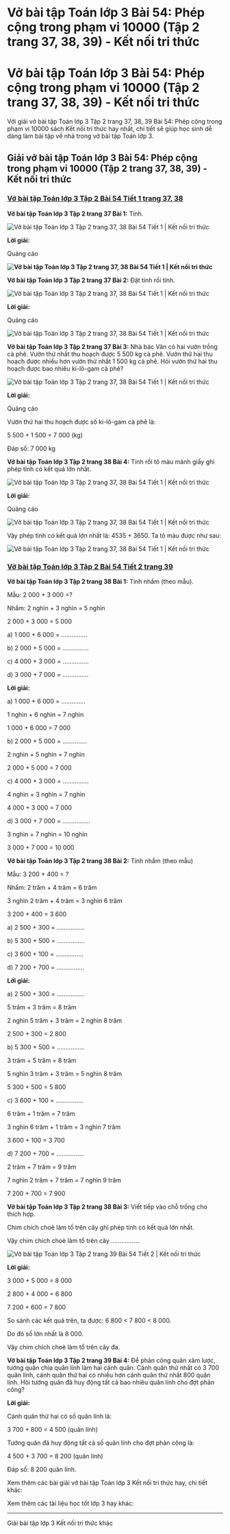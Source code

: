 # Vở bài tập Toán lớp 3 Bài 54: Phép cộng trong phạm vi 10000 (Tập 2 trang 37, 38, 39) - Kết nối tri thức

# Vở bài tập Toán lớp 3 Bài 54: Phép cộng trong phạm vi 10000 (Tập 2 trang 37, 38, 39) - Kết nối tri thức

Với giải vở bài tập Toán lớp 3 Tập 2 trang 37, 38, 39 Bài 54: Phép cộng trong phạm vi 10000 sách Kết nối tri thức hay nhất, chi tiết sẽ giúp học sinh dễ dàng làm bài tập về nhà trong vở bài tập Toán lớp 3.

## Giải vở bài tập Toán lớp 3 Bài 54: Phép cộng trong phạm vi 10000 (Tập 2 trang 37, 38, 39) - Kết nối tri thức

### [**Vở bài tập Toán lớp 3 Tập 2 Bài 54 Tiết 1 trang 37, 38**](https://vietjack.com/vbt-toan-3-kn/bai-54-tiet-1-trang-37-38-tap-2.jsp)

**Vở bài tập Toán lớp 3 Tập 2 trang 37 Bài 1:** Tính.

![Vở bài tập Toán lớp 3 Tập 2 trang 37, 38 Bài 54 Tiết 1 | Kết nối tri thức](https://vietjack.com/vbt-toan-3-kn/images/bai-54-tiet-1-trang-37-38-tap-2-153516.PNG)

**Lời giải:**

Quảng cáo

**![Vở bài tập Toán lớp 3 Tập 2 trang 37, 38 Bài 54 Tiết 1 | Kết nối tri thức](https://vietjack.com/vbt-toan-3-kn/images/bai-54-tiet-1-trang-37-38-tap-2-153517.PNG)**

**Vở bài tập Toán lớp 3 Tập 2 trang 37 Bài 2:** Đặt tính rồi tính.

![Vở bài tập Toán lớp 3 Tập 2 trang 37, 38 Bài 54 Tiết 1 | Kết nối tri thức](https://vietjack.com/vbt-toan-3-kn/images/bai-54-tiet-1-trang-37-38-tap-2-153519.PNG)

**Lời giải:**

Quảng cáo

![Vở bài tập Toán lớp 3 Tập 2 trang 37, 38 Bài 54 Tiết 1 | Kết nối tri thức](https://vietjack.com/vbt-toan-3-kn/images/bai-54-tiet-1-trang-37-38-tap-2-153518.PNG)

**Vở bài tập Toán lớp 3 Tập 2 trang 37 Bài 3:** Nhà bác Vân có hai vườn trồng cà phê. Vườn thứ nhất thu hoạch được 5 500 kg cà phê. Vườn thứ hai thu hoạch được nhiều hơn vườn thứ nhất 1 500 kg cà phê. Hỏi vườn thứ hai thu hoạch được bao nhiêu ki-lô-gam cà phê?

![Vở bài tập Toán lớp 3 Tập 2 trang 37, 38 Bài 54 Tiết 1 | Kết nối tri thức](https://vietjack.com/vbt-toan-3-kn/images/bai-54-tiet-1-trang-37-38-tap-2-153521.PNG)

**Lời giải:**

Quảng cáo

Vườn thứ hai thu hoạch được số ki-lô-gam cà phê là:

5 500 + 1 500 = 7 000 (kg)

Đáp số: 7 000 kg

**Vở bài tập Toán lớp 3 Tập 2 trang 38 Bài 4:** Tính rồi tô màu mảnh giấy ghi phép tính có kết quả lớn nhất.

![Vở bài tập Toán lớp 3 Tập 2 trang 37, 38 Bài 54 Tiết 1 | Kết nối tri thức](https://vietjack.com/vbt-toan-3-kn/images/bai-54-tiet-1-trang-37-38-tap-2-153522.PNG)

**Lời giải:**

Quảng cáo

![Vở bài tập Toán lớp 3 Tập 2 trang 37, 38 Bài 54 Tiết 1 | Kết nối tri thức](https://vietjack.com/vbt-toan-3-kn/images/bai-54-tiet-1-trang-37-38-tap-2-153523.PNG)

Vậy phép tính có kết quả lớn nhất là: 4535 + 3650. Ta tô màu được như sau:  


![Vở bài tập Toán lớp 3 Tập 2 trang 37, 38 Bài 54 Tiết 1 | Kết nối tri thức](https://vietjack.com/vbt-toan-3-kn/images/bai-54-tiet-1-trang-37-38-tap-2-153524.PNG)

### [**Vở bài tập Toán lớp 3 Tập 2 Bài 54 Tiết 2 trang 39**](https://vietjack.com/vbt-toan-3-kn/bai-54-tiet-2-trang-39-tap-2.jsp)

**Vở bài tập Toán lớp 3 Tập 2 trang 38 Bài 1:** Tính nhẩm (theo mẫu).

Mẫu: 2 000 + 3 000 =?

Nhẩm: 2 nghìn + 3 nghìn = 5 nghìn

2 000 + 3 000 = 5 000

a) 1 000 + 6 000 = ...............

b) 2 000 + 5 000 = ...............

c) 4 000 + 3 000 = ...............

d) 3 000 + 7 000 = ...............

**Lời giải:**

a) 1 000 + 6 000 = ..............

1 nghìn + 6 nghìn = 7 nghìn

1 000 + 6 000 = 7 000

b) 2 000 + 5 000 = ..............

2 nghìn + 5 nghìn = 7 nghìn

2 000 + 5 000 = 7 000

c) 4 000 + 3 000 = ...............

4 nghìn + 3 nghìn = 7 nghìn

4 000 + 3 000 = 7 000

d) 3 000 + 7 000 = ................

3 nghìn + 7 nghìn = 10 nghìn

3 000 + 7 000 = 10 000

**Vở bài tập Toán lớp 3 Tập 2 trang 38 Bài 2:** Tính nhẩm (theo mẫu)

Mẫu: 3 200 + 400 = ?

Nhẩm: 2 trăm + 4 trăm = 6 trăm

3 nghìn 2 trăm + 4 trăm = 3 nghìn 6 trăm

3 200 + 400 = 3 600

a) 2 500 + 300 = ................

b) 5 300 + 500 = ................

c) 3 600 + 100 = ................

d) 7 200 + 700 = ................

**Lời giải:**

a) 2 500 + 300 = ................

5 trăm + 3 trăm = 8 trăm

2 nghìn 5 trăm + 3 trăm = 2 nghìn 8 trăm

2 500 + 300 = 2 800

b) 5 300 + 500 = ................

3 trăm + 5 trăm = 8 trăm

5 nghìn 3 trăm + 3 trăm = 5 nghìn 8 trăm

5 300 + 500 = 5 800

c) 3 600 + 100 = ................

6 trăm + 1 trăm = 7 trăm

3 nghìn 6 trăm + 1 trăm = 3 nghìn 7 trăm

3 600 + 100 = 3 700

d) 7 200 + 700 = ................

2 trăm + 7 trăm = 9 trăm

7 nghìn 2 trăm + 7 trăm = 7 nghìn 9 trăm

7 200 + 700 = 7 900

**Vở bài tập Toán lớp 3 Tập 2 trang 38 Bài 3:** Viết tiếp vào chỗ trống cho thích hợp. 

Chim chích choè làm tổ trên cây ghi phép tính có kết quả lớn nhất. 

Vậy chim chích choè làm tổ trên cây .................

![Vở bài tập Toán lớp 3 Tập 2 trang 39 Bài 54 Tiết 2 | Kết nối tri thức](https://vietjack.com/vbt-toan-3-kn/images/bai-54-tiet-2-trang-39-tap-2-153525.PNG)

**Lời giải:**

3 000 + 5 000 = 8 000

2 800 + 4 000 = 6 800

7 200 + 600 = 7 800

So sánh các kết quả trên, ta được: 6 800 < 7 800 < 8 000.

Do đó số lớn nhất là 8 000.

Vậy chim chích choè làm tổ trên cây đa.

**Vở bài tập Toán lớp 3 Tập 2 trang 39 Bài 4:** Để phản công quân xâm lược, tướng quân chia quân lính làm hai cánh quân. Cánh quân thứ nhất có 3 700 quân lính, cánh quân thứ hai có nhiều hơn cánh quân thứ nhất 800 quân lính. Hỏi tướng quân đã huy động tất cả bao nhiêu quân lính cho đợt phản công?

**Lời giải:**

Cánh quân thứ hai có số quân lính là:

3 700 + 800 = 4 500 (quân lính)

Tướng quân đã huy động tất cả số quân lính cho đợt phản công là:

4 500 + 3 700 = 8 200 (quân lính)

Đáp số: 8 200 quân lính.

Xem thêm các bài giải vở bài tập Toán lớp 3 Kết nối tri thức hay, chi tiết khác:

Xem thêm các tài liệu học tốt lớp 3 hay khác:

* * *

Giải bài tập lớp 3 Kết nối tri thức khác
